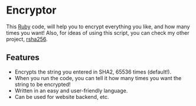 # Encryptor

This [Ruby](http://ruby-lang.org) code, will help you to encrypt everything
you like, and how many times you want! Also, for ideas of using this script,
you can check my other project, [rsha256](https://github.com/prp-e/rsha256).

## Features

* Encrypts the string you entered in SHA2, 65536 times (default!).
* When you run the code, you can tell it how many times you want the string to be encrypted!
* Written in an easy and user-friendly language.
* Can be used for website backend, etc.
